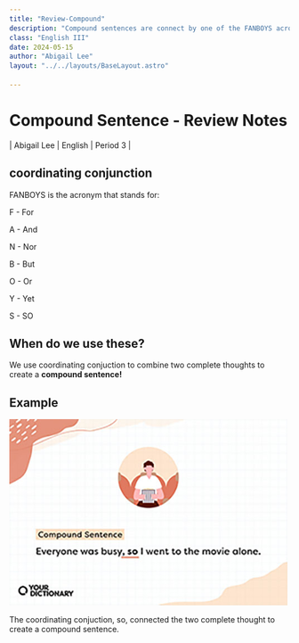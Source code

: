 ```yaml
---
title: "Review-Compound"
description: "Compound sentences are connect by one of the FANBOYS acronym"
class: "English III"
date: 2024-05-15
author: "Abigail Lee"
layout: "../../layouts/BaseLayout.astro"

---
```


# Compound Sentence - Review Notes

| Abigail Lee | English | Period 3 |

## coordinating conjunction

FANBOYS is the acronym that stands for:

F - For

A - And

N - Nor

B - But

O - Or

Y - Yet

S - SO

## When do we use these?

We use coordinating conjuction to combine two complete thoughts to create a **compound sentence!**

## Example

![Compound Sentence](/public/images/Compoundsentence.jpg)

The coordinating conjuction, so, connected the two complete thought to create a compound sentence.
